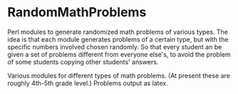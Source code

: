 RandomMathProblems
==================

Perl modules to generate randomized math problems of various types. The idea is that each module generates problems of a certain type, but with the specific numbers involved chosen randomly. So that every student an be given a set of problems different from everyone else's, to avoid the problem of some students copying other students' answers.

Various modules for different types of math problems. (At present these are roughly 4th-5th grade level.) Problems output as latex.